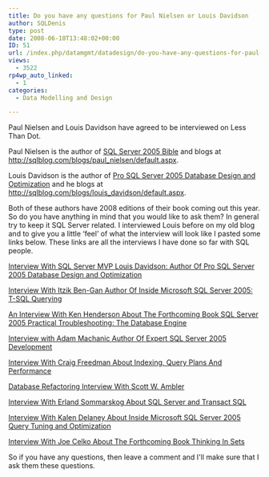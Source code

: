 ```yaml
---
title: Do you have any questions for Paul Nielsen or Louis Davidson
author: SQLDenis
type: post
date: 2008-06-10T13:48:02+00:00
ID: 51
url: /index.php/datamgmt/datadesign/do-you-have-any-questions-for-paul-niels/
views:
  - 3522
rp4wp_auto_linked:
  - 1
categories:
  - Data Modelling and Design

---
```

Paul Nielsen and Louis Davidson have agreed to be interviewed on Less Than Dot.
  
Paul Nielsen is the author of [SQL Server 2005 Bible][1] and blogs at http://sqlblog.com/blogs/paul_nielsen/default.aspx. 

Louis Davidson is the author of [Pro SQL Server 2005 Database Design and Optimization][2] and he blogs at http://sqlblog.com/blogs/louis_davidson/default.aspx.

Both of these authors have 2008 editions of their book coming out this year. So do you have anything in mind that you would like to ask them? In general try to keep it SQL Server related. I interviewed Louis before on my old blog and to give you a little ‘feel’ of what the interview will look like I pasted some links below. These links are all the interviews I have done so far with SQL people.

[Interview With SQL Server MVP Louis Davidson: Author Of Pro SQL Server 2005 Database Design and Optimization][3] 

[Interview With Itzik Ben-Gan Author Of Inside Microsoft SQL Server 2005: T-SQL Querying][4] 

[An Interview With Ken Henderson About The Forthcoming Book SQL Server 2005 Practical Troubleshooting: The Database Engine][5] 

[Interview with Adam Machanic Author Of Expert SQL Server 2005 Development][6] 

[Interview With Craig Freedman About Indexing, Query Plans And Performance][7]

[Database Refactoring Interview With Scott W. Ambler][8]

[Interview With Erland Sommarskog About SQL Server and Transact SQL][9]

[Interview With Kalen Delaney About Inside Microsoft SQL Server 2005 Query Tuning and Optimization][10] 

[Interview With Joe Celko About The Forthcoming Book Thinking In Sets][11] 

So if you have any questions, then leave a comment and I'll make sure that I ask them these questions.

 [1]: http://www.amazon.com/gp/product/0764542567/104-9560314-1143159?ie=UTF8&tag=sql08-20&linkCode=xm2&camp=1789&creativeASIN=0764542567
 [2]: http://www.amazon.com/gp/product/1590595297/102-1687136-8876917?ie=UTF8&tag=sql08-20&linkCode=xm2&camp=1789&creativeASIN=1590595297
 [3]: http://sqlservercode.blogspot.com/2006/11/interview-with-sql-server-mvp-louis.html
 [4]: http://sqlservercode.blogspot.com/2007/04/interview-with-itzik-ben-gan-author-of.html
 [5]: http://sqlservercode.blogspot.com/2006/10/interview-with-ken-henderson-about.html
 [6]: http://sqlservercode.blogspot.com/2007/05/interview-with-adam-machanic-author-of.html
 [7]: http://sqlblog.com/blogs/denis_gobo/archive/2008/05/23/6953.aspx
 [8]: http://sqlblog.com/blogs/denis_gobo/archive/2008/04/02/5991.aspx
 [9]: http://sqlblog.com/blogs/denis_gobo/archive/2008/05/27/6997.aspx
 [10]: http://sqlblog.com/blogs/denis_gobo/archive/2007/10/15/2980.aspx
 [11]: http://sqlblog.com/blogs/denis_gobo/archive/2007/12/17/4047.aspx